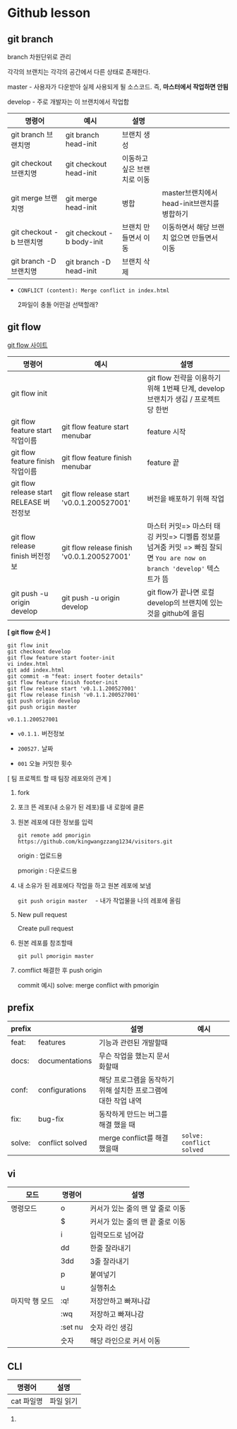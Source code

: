 # Github lesson

## git branch

branch 차원단위로 관리 

각각의 브랜치는 각각의 공간에서 다른 상태로 존재한다.

master - 사용자가 다운받아 실제 사용되게 될 소스코드. 즉, **마스터에서 작업하면 안됨**

develop - 주로 개발자는 이 브랜치에서 작업함

| 명령어                   | 예시                      | 설명                        |                                             |
| ------------------------ | ------------------------- | --------------------------- | ------------------------------------------- |
| git branch 브랜치명      | git branch head-init      | 브랜치 생성                 |                                             |
| git checkout 브랜치명    | git checkout head-init    | 이동하고 싶은 브랜치로 이동 |                                             |
| git merge 브랜치명       | git merge head-init       | 병합                        | master브랜치에서 head-init브랜치를 병합하기 |
| git checkout -b 브랜치명 | git checkout -b body-init | 브랜치 만들면서 이동        | 이동하면서 해당 브랜치 없으면 만들면서 이동 |
| git branch -D 브랜치명   | git branch -D head-init   | 브랜치 삭제                 |                                             |

- `CONFLICT (content): Merge conflict in index.html`

  2파일이 충돌 어떤걸 선택할래?

## git flow

[git flow 사이트](https://danielkummer.github.io/git-flow-cheatsheet/index.html)

| 명령어                                  | 예시                                       | 설명                                                         |
| --------------------------------------- | ------------------------------------------ | ------------------------------------------------------------ |
| git flow init                           |                                            | git flow 전략을 이용하기 위해 1번째 단계, develop 브랜치가 생김 / 프로젝트당 한번 |
| git flow feature start 작업이름         | git flow feature start menubar             | feature 시작                                                 |
| git flow feature finish 작업이름        | git flow feature finish menubar            | feature 끝                                                   |
| git flow release start RELEASE 버전정보 | git flow release start 'v0.0.1.200527001'  | 버전을 배포하기 위해 작업                                    |
| git flow release finish 버전정보        | git flow release finish 'v0.0.1.200527001' | 마스터 커밋=> 마스터 태깅 커밋=> 디벨롭 정보를 넘겨줌 커밋 => 빠짐 잘되면 `You are now on branch 'develop'` 텍스트가 뜸 |
| git push -u origin develop              | git push -u origin develop                 | git flow가 끝나면 로컬 develop의 브랜치에 있는 것을 github에 올림 |

**[ git flow 순서 ]**

```
git flow init
git checkout develop
git flow feature start footer-init 
vi index.html
git add index.html
git commit -m "feat: insert footer details"
git flow feature finish footer-init 
git flow release start 'v0.1.1.200527001'
git flow release finish 'v0.1.1.200527001'
git push origin develop
git push origin master
```

`v0.1.1.200527001`

- `v0.1.1.` 버전정보

- `200527.` 날짜

- `001` 오늘 커밋한 횟수



[ 팀 프로젝트 할 때 팀장 레포와의 관계 ]

1. fork

2. 포크 뜬 레포(내 소유가 된 레포)를 내 로컬에 클론

3. 원본 레포에 대한 정보를 입력 

   `git remote add pmorigin https://github.com/kingwangzzang1234/visitors.git`

   origin : 업로드용

   pmorigin : 다운로드용

4. 내 소유가 된 레포에다 작업을 하고 원본 레포에 보냄

   `git push origin master  ` - 내가 작업물을 나의 레포에 올림

5. New pull request

   Create pull request

6. 원본 레포를 참조할때

   `git pull pmorigin master`

7. comflict 해결한 후 push origin 

   commit 예시) solve: merge conflict with pmorigin

## prefix

| prefix |                 | 설명                                                         | 예시                     |
| ------ | --------------- | ------------------------------------------------------------ | ------------------------ |
| feat:  | features        | 기능과 관련된 개발할때                                       |                          |
| docs:  | documentations  | 무슨 작업을 했는지 문서화할때                                |                          |
| conf:  | configurations  | 해당 프로그램을 동작하기 위해 설치한 프로그램에 대한 작업 내역 |                          |
| fix:   | bug-fix         | 동작하게 만드는 버그를 해결 했을 때                          |                          |
| solve: | conflict solved | merge conflict를 해결 했을때                                 | `solve: conflict solved` |



## vi

| 모드           | 명령어  | 설명                             |
| -------------- | ------- | -------------------------------- |
| 명령모드       | o       | 커서가 있는 줄의 맨 앞 줄로 이동 |
|                | $       | 커서가 있는 줄의 맨 끝 줄로 이동 |
|                | i       | 입력모드로 넘어감                |
|                | dd      | 한줄 잘라내기                    |
|                | 3dd     | 3줄 잘라내기                     |
|                | p       | 붙여넣기                         |
|                | u       | 실행취소                         |
| 마지막 행 모드 | :q!     | 저장안하고 빠져나감              |
|                | :wq     | 저장하고 빠져나감                |
|                | :set nu | 숫자 라인 생김                   |
|                | 숫자    | 해당 라인으로 커서 이동          |


## CLI

| 명령어     | 설명      |
| ---------- | --------- |
| cat 파일명 | 파일 읽기 |

1. 


